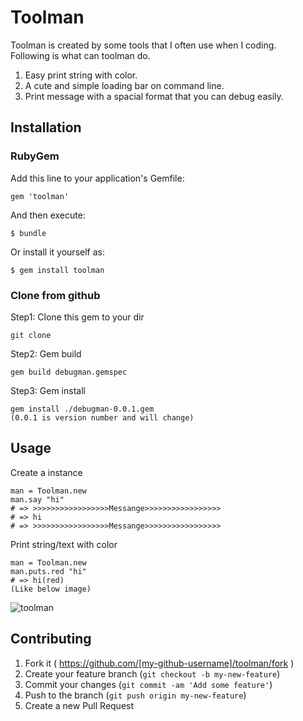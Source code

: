 # Toolman

Toolman is created by some tools that I often use when I coding.     
Following is what can toolman do.       

1. Easy print string with color.
2. A cute and simple loading bar on command line.
3. Print message with a spacial format that you can debug easily.
     
     
## Installation

### RubyGem
Add this line to your application's Gemfile:

    gem 'toolman'

And then execute:

    $ bundle

Or install it yourself as:

    $ gem install toolman

### Clone from github
Step1: Clone this gem to your dir

    git clone

Step2: Gem build

	gem build debugman.gemspec

Step3: Gem install

	gem install ./debugman-0.0.1.gem
	(0.0.1 is version number and will change)
## Usage

Create a instance

	man = Toolman.new
	man.say "hi"
	# => >>>>>>>>>>>>>>>>>Messange>>>>>>>>>>>>>>>>>
	# => hi
	# => >>>>>>>>>>>>>>>>>Messange>>>>>>>>>>>>>>>>>

Print string/text with color
	
	man = Toolman.new
	man.puts.red "hi"
	# => hi(red)
	(Like below image)
      
![toolman](http://i.imgur.com/GhGTBsw.png)

## Contributing

1. Fork it ( https://github.com/[my-github-username]/toolman/fork )
2. Create your feature branch (`git checkout -b my-new-feature`)
3. Commit your changes (`git commit -am 'Add some feature'`)
4. Push to the branch (`git push origin my-new-feature`)
5. Create a new Pull Request



